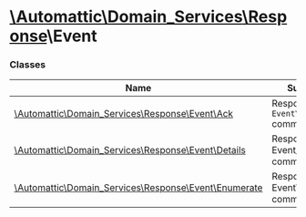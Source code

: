 # [\Automattic](../namespaces/automattic.md)[\Domain_Services](../namespaces/automattic-domain-services.md)[\Response](../namespaces/automattic-domain-services-response.md)\Event

### Classes

| Name | Summary |
|------|---------|
| [\Automattic\Domain_Services\Response\Event\Ack](../classes/Automattic-Domain-Services-Response-Event-Ack.md) | Response of an `Event\Ack` command. |
| [\Automattic\Domain_Services\Response\Event\Details](../classes/Automattic-Domain-Services-Response-Event-Details.md) | Response of an Event_Details command. |
| [\Automattic\Domain_Services\Response\Event\Enumerate](../classes/Automattic-Domain-Services-Response-Event-Enumerate.md) | Response of Event\Enumerate command |
